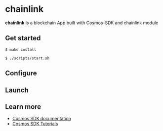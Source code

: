 # chainlink

**chainlink** is a blockchain App built with Cosmos-SDK and chainlink module

## Get started

```
$ make install

$ ./scripts/start.sh
```

## Configure

## Launch
 
## Learn more
- [Cosmos SDK documentation](https://docs.cosmos.network)
- [Cosmos SDK Tutorials](https://tutorials.cosmos.network)
 
